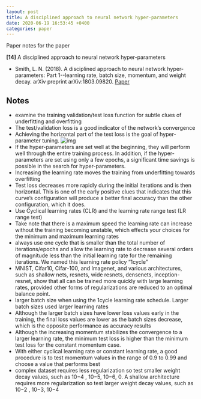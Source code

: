 ```yaml
---
layout: post
title: A disciplined approach to neural network hyper-parameters
date: 2020-06-19 16:53:45 +0400
categories: paper
---
```

Paper notes for the paper

**[14]** A disciplined approach to neural network hyper-parameters
- Smith, L. N. (2018). A disciplined approach to neural network hyper-parameters: Part 1--learning rate, batch size, momentum, and weight decay. arXiv preprint arXiv:1803.09820.
[Paper](https://arxiv.org/pdf/1803.09820)

## Notes
- examine the training validation/test loss function for subtle
clues of underfitting and overfitting
- The test/validation loss is a good indicator of the network’s convergence
- Achieving the horizontal part of the test loss is the goal of hyper-
parameter tuning.
![img](fig1.png)
- If the hyper-parameters are set well at the beginning, they will perform well through the entire training process. In addition, if the hyper- parameters are set using only a few epochs, a significant time savings is possible in the search for hyper-parameters.
- Increasing the learning rate moves the training from underfitting towards overfitting
- Test loss decreases more rapidly during the initial iterations and is then horizontal. This is one of the early positive clues that indicates that this curve’s configuration will produce a better final accuracy than the other configuration, which it does.
- Use Cyclical learning rates (CLR) and the learning rate range test (LR range test)
- Take note that there is a maximum speed the learning rate can increase without the training becoming unstable, which effects your choices for the minimum and maximum learning rates
- always use one cycle that is smaller than the total number of iterations/epochs and allow the learning rate to decrease several orders of magnitude less than the initial learning rate for the remaining iterations. We named this learning rate policy “1cycle”
-  MNIST, Cifar10, Cifar-100, and Imagenet, and various architectures,
such as shallow nets, resnets, wide resnets, densenets, inception-resnet, show that all can be trained more quickly with large learning rates, provided other forms of regularizations are reduced to an optimal balance point.
- larger batch size when using the 1cycle learning rate schedule. Larger batch sizes used larger learning rates
- Although the larger batch sizes have lower loss values early in the training, the final loss values are lower as the batch sizes decrease, which is the opposite performance as accuracy results
- Although the increasing momentum stabilizes the convergence to a larger learning rate, the
minimum test loss is higher than the minimum test loss for the constant momentum case.
- With either cyclical learning rate or constant learning rate, a good procedure is to test momentum values in the range of 0.9 to 0.99 and choose a value that performs best
- complex dataset requires less regularization so test smaller weight decay values, such as
10−4 , 10−5, 10−6, 0. A shallow architecture requires more regularization so test larger
weight decay values, such as 10−2 , 10−3, 10−4
